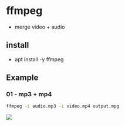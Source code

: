 # ffmpeg
  * merge video + audio

## install
* apt install -y ffmpeg

## Example
### 01 - mp3 + mp4
````bash
ffmpeg -i audio.mp3 -i video.mp4 output.mpg
````
[<img src="https://i.imgur.com/5WsV98A.png">](https://i.imgur.com/5WsV98A.png)
